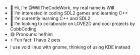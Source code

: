 - 👋 Hi, I’m @WillTheCodeWork, my real name is Will
- 👀 I’m interested in coding SDL2 games and learning C++
- 🌱 I’m currently learning C++ and SDL2
- 💞️ I’m looking to collaborate on LOVE2D and cool projects by CobbCoding
- 😄 Pronouns: he/him
- ⚡ Fun fact: I have 2 pets
- I use void linux with gnome, thinking of using KDE instead

<!---
WillTheCodeWork/WillTheCodeWork is a ✨ special ✨ repository because its `README.md` (this file) appears on your GitHub profile.
You can click the Preview link to take a look at your changes.
--->
